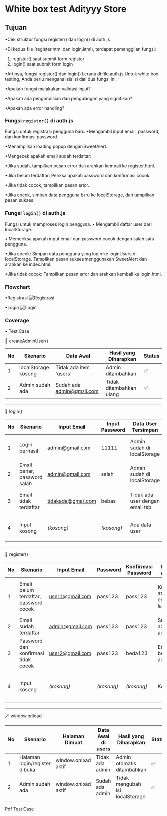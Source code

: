 
# White box test Adityyy Store

## Tujuan
•Cek struktur fungsi register() dan login() di auth.js

•Di kedua file (register.html dan login.html), terdapat pemanggilan fungsi:
1. register() saat submit form register
2. login() saat submit form login

•Artinya, fungsi register() dan login() berada di file auth.js
Untuk white box testing, Anda perlu menganalisis isi dari dua fungsi ini:

•Apakah fungsi melakukan validasi input?

•Apakah ada pengondisian dan pengulangan yang signifikan?

•Apakah ada error handling?

### Fungsi `register()` di auth.js
Fungsi untuk registrasi pengguna baru.
•Mengambil input email, password, dan konfirmasi password.

•Menampilkan loading popup dengan SweetAlert.

•Mengecek apakah email sudah terdaftar:

•Jika sudah, tampilkan pesan error dan arahkan kembali ke register.html.

•Jika belum terdaftar:
Periksa apakah password dan konfirmasi cocok.

•Jika tidak cocok, tampilkan pesan error.

•Jika cocok, simpan data pengguna baru ke localStorage, dan tampilkan pesan sukses.

### Fungsi `login()` di auth.js
Fungsi untuk memproses login pengguna.
• Mengambil daftar user dari localStorage.

• Memeriksa apakah input email dan password cocok dengan salah satu pengguna.

•Jika cocok:
Simpan data pengguna yang login ke loginUsers di localStorage.
Tampilkan pesan sukses menggunakan SweetAlert dan arahkan ke index.html.

•Jika tidak cocok:
Tampilkan pesan error dan arahkan kembali ke login.html.


### Flowchart
•Registrasi
![Registrasi](Flowchart/Register.jpg)

•Login
![Login](Flowchart/Login.jpg)

### Coverage
• Test Case

🔐 createAdminUser()

| No | Skenario             | Data Awal               | Hasil yang Diharapkan       | Status |
|----|----------------------|--------------------------|------------------------------|--------|
| 1  | localStorage kosong  | Tidak ada item 'users'   | Admin ditambahkan           | ✅     |
| 2  | Admin sudah ada      | Sudah ada admin@gmail.com| Tidak ditambahkan ulang     | ✅     |

---

🔑 login()

| No | Skenario                      | Input Email         | Input Password | Data User Tersimpan             | Hasil yang Diharapkan               | Status |
|----|-------------------------------|----------------------|----------------|----------------------------------|-------------------------------------|--------|
| 1  | Login berhasil                | admin@gmail.com      | 11111          | Admin sudah di localStorage      | Popup sukses, redirect ke index.html| ✅     |
| 2  | Email benar, password salah   | admin@gmail.com      | salah          | Admin sudah di localStorage      | Popup gagal, redirect ke login.html | ✅     |
| 3  | Email tidak terdaftar         | tidakada@gmail.com   | bebas          | Tidak ada user dengan email tsb  | Popup gagal, redirect ke login.html | ✅     |
| 4  | Input kosong                  | *(kosong)*           | *(kosong)*     | Ada data user                    | Popup gagal, redirect ke login.html | ✅     |

---

📝 register()

| No | Skenario                                 | Input Email        | Password     | Konfirmasi Password | Data Awal                   | Hasil yang Diharapkan                                      | Status |
|----|------------------------------------------|--------------------|--------------|----------------------|------------------------------|------------------------------------------------------------|--------|
| 1  | Email belum terdaftar, password cocok    | user1@gmail.com    | pass123      | pass123              | Kosong atau email lain       | User ditambahkan, popup sukses, redirect ke login.html     | ✅     |
| 2  | Email sudah terdaftar                    | admin@gmail.com    | pass123      | pass123              | Sudah ada admin              | Popup error, redirect ke register.html                     | ✅     |
| 3  | Password dan konfirmasi tidak cocok      | user2@gmail.com    | pass123      | beda123              | Email belum ada              | Popup error, redirect ke register.html                     | ✅     |
| 4  | Input kosong                             | *(kosong)*         | *(kosong)*   | *(kosong)*           | Kosong                       | Gagal daftar (popup error), redirect ke register.html      | ✅     |

---

🪄 window.onload

| No | Skenario                        | Halaman Dimuat       | Data Awal di users   | Hasil yang Diharapkan               | Status |
|----|--------------------------------|------------------------|-----------------------|-------------------------------------|--------|
| 1  | Halaman login/register dibuka  | window.onload aktif    | Tidak ada admin       | Admin otomatis ditambahkan          | ✅     |
| 2  | Admin sudah ada                | window.onload aktif    | Sudah ada admin       | Tidak mengubah isi localStorage     | ✅     |

[Pdf Test Case](laporan-test/Laporan_Bukti_Pengujian_authjs.pdf)
